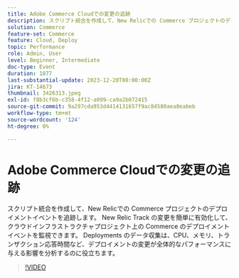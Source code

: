 ```yaml
---
title: Adobe Commerce Cloudでの変更の追跡
description: スクリプト統合を作成して、New Relicでの Commerce プロジェクトのデプロイメントイベントを追跡します。 New Relic Track の変更を簡単に有効化して、クラウドインフラストラクチャプロジェクト上の Commerce のデプロイメントイベントを監視できます。 Deployments のデータ収集は、CPU、メモリ、トランザクション応答時間など、デプロイメントの変更が全体的なパフォーマンスに与える影響を分析するのに役立ちます。
solution: Commerce
feature-set: Commerce
feature: Cloud, Deploy
topic: Performance
role: Admin, User
level: Beginner, Intermediate
doc-type: Event
duration: 1877
last-substantial-update: 2023-12-20T00:00:00Z
jira: KT-14673
thumbnail: 3426313.jpeg
exl-id: f8b3cf6b-c358-4f12-a099-ca9a2b072415
source-git-commit: 9a297cda953d4414131657f9ac84580aea0eabeb
workflow-type: tm+mt
source-wordcount: '124'
ht-degree: 0%

---
```


# Adobe Commerce Cloudでの変更の追跡

スクリプト統合を作成して、New Relicでの Commerce プロジェクトのデプロイメントイベントを追跡します。 New Relic Track の変更を簡単に有効化して、クラウドインフラストラクチャプロジェクト上の Commerce のデプロイメントイベントを監視できます。 Deployments のデータ収集は、CPU、メモリ、トランザクション応答時間など、デプロイメントの変更が全体的なパフォーマンスに与える影響を分析するのに役立ちます。

>[!VIDEO](https://video.tv.adobe.com/v/3426313/?learn=on)
